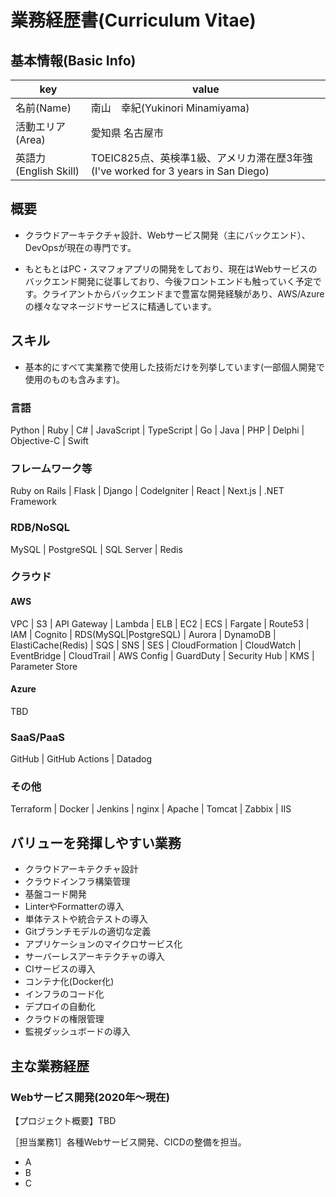 # 業務経歴書(Curriculum Vitae)

## 基本情報(Basic Info)

|key|value|
|----|----|
|名前(Name)|南山　幸紀(Yukinori Minamiyama)|
|活動エリア(Area)|愛知県 名古屋市|
|英語力(English Skill)|TOEIC825点、英検準1級、アメリカ滞在歴3年強(I've worked for 3 years in San Diego)|

## 概要

- クラウドアーキテクチャ設計、Webサービス開発（主にバックエンド）、DevOpsが現在の専門です。

- もともとはPC・スマフォアプリの開発をしており、現在はWebサービスのバックエンド開発に従事しており、今後フロントエンドも触っていく予定です。クライアントからバックエンドまで豊富な開発経験があり、AWS/Azureの様々なマネージドサービスに精通しています。

## スキル

- 基本的にすべて実業務で使用した技術だけを列挙しています(一部個人開発で使用のものも含みます)。

### 言語

Python | Ruby | C# | JavaScript | TypeScript | Go | Java | PHP | Delphi | Objective-C | Swift

### フレームワーク等

Ruby on Rails | Flask | Django | CodeIgniter | React | Next.js | .NET Framework

### RDB/NoSQL

MySQL | PostgreSQL | SQL Server | Redis 

### クラウド

#### AWS

VPC | S3 | API Gateway | Lambda | ELB | EC2 | ECS | Fargate | Route53 | IAM | Cognito | RDS(MySQL|PostgreSQL) | Aurora | DynamoDB | ElastiCache(Redis) | SQS | SNS | SES | CloudFormation | CloudWatch | EventBridge | CloudTrail | AWS Config | GuardDuty | Security Hub | KMS | Parameter Store 


#### Azure

TBD

### SaaS/PaaS

GitHub | GitHub Actions | Datadog 

### その他

Terraform | Docker | Jenkins | nginx | Apache | Tomcat | Zabbix | IIS 

## バリューを発揮しやすい業務

- クラウドアーキテクチャ設計
- クラウドインフラ構築管理
- 基盤コード開発
- LinterやFormatterの導入
- 単体テストや統合テストの導入
- Gitブランチモデルの適切な定義
- アプリケーションのマイクロサービス化
- サーバーレスアーキテクチャの導入
- CIサービスの導入
- コンテナ化(Docker化)
- インフラのコード化
- デプロイの自動化
- クラウドの権限管理
- 監視ダッシュボードの導入

## 主な業務経歴

### Webサービス開発(2020年〜現在)

【プロジェクト概要】TBD

［担当業務1］各種Webサービス開発、CICDの整備を担当。

- A
- B
- C
